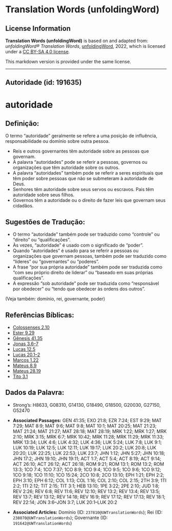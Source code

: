 # Translation Words (unfoldingWord)

## License Information

**Translation Words (unfoldingWord)** is based on and adapted from: _unfoldingWord® Translation Words_, [unfoldingWord](https://unfoldingword.org/utw), 2022, which is licensed under a [CC BY-SA 4.0 license](https://creativecommons.org/licenses/by-sa/4.0/legalcode.en).

This markdown version is provided under the same license.



--------------------------------

## Autoridade (id: 191635)

autoridade
==========

Definição:
----------

O termo “autoridade” geralmente se refere a uma posição de influência, responsabilidade ou domínio sobre outra pessoa.

* Reis e outros governantes têm autoridade sobre as pessoas que governam.
* A palavra “autoridades” pode se referir a pessoas, governos ou organizações que têm autoridade sobre os outros.
* A palavra “autoridades” também pode se referir a seres espirituais que têm poder sobre pessoas que não se submeteram à autoridade de Deus.
* Senhores têm autoridade sobre seus servos ou escravos. Pais têm autoridade sobre seus filhos.
* Governos têm a autoridade ou o direito de fazer leis que governam seus cidadãos.

Sugestões de Tradução:
----------------------

* O termo “autoridade” também pode ser traduzido como “controle” ou “direito” ou “qualificações”.
* Às vezes, “autoridade” é usado com o significado de “poder”.
* Quando “autoridades” é usado para se referir a pessoas ou organizações que governam pessoas, também pode ser traduzido como “líderes” ou “governantes” ou “poderes”.
* A frase “por sua própria autoridade” também pode ser traduzida como “com seu próprio direito de liderar” ou “baseado em suas próprias qualificações”.
* A expressão “sob autoridade” pode ser traduzida como “responsável por obedecer” ou “tendo que obedecer às ordens dos outros”.

(Veja também: domínio, rei, governante, poder)

Referências Bíblicas:
---------------------

* [Colossenses 2\.10](https://ref.ly/Col2:10)
* [Ester 9\.29](https://ref.ly/Esth9:29)
* [Gênesis 41\.35](https://ref.ly/Gen41:35)
* [Jonas 3\.6–7](https://ref.ly/Jonah3:6-Jonah3:7)
* [Lucas 12\.5](https://ref.ly/Luke12:5)
* [Lucas 20\.1–2](https://ref.ly/Luke20:1-Luke20:2)
* [Marcos 1\.22](https://ref.ly/Mark1:22)
* [Mateus 8\.9](https://ref.ly/Matt8:9)
* [Mateus 28\.19](https://ref.ly/Matt28:19)
* [Tito 3\.1](https://ref.ly/Titus3:1)

Dados da Palavra:
-----------------

* Strong’s: H8633, G08310, G14130, G18490, G18500, G20030, G27150, G52470

* **Associated Passages:** GEN 41:35; EXO 21:8; EZR 7:24; EST 9:29; MAT 7:29; MAT 8:9; MAT 9:6; MAT 9:8; MAT 10:1; MAT 20:25; MAT 21:23; MAT 21:24; MAT 21:27; MAT 28:18; MAT 28:19; MRK 1:22; MRK 1:27; MRK 2:10; MRK 3:15; MRK 6:7; MRK 10:42; MRK 11:28; MRK 11:29; MRK 11:33; MRK 13:34; LUK 4:6; LUK 4:32; LUK 4:36; LUK 5:24; LUK 7:8; LUK 9:1; LUK 10:19; LUK 12:5; LUK 12:11; LUK 19:17; LUK 20:2; LUK 20:8; LUK 20:20; LUK 22:25; LUK 22:53; LUK 23:7; JHN 1:12; JHN 5:27; JHN 10:18; JHN 17:2; JHN 19:10; JHN 19:11; ACT 1:7; ACT 5:4; ACT 8:19; ACT 9:14; ACT 26:10; ACT 26:12; ACT 26:18; ROM 9:21; ROM 13:1; ROM 13:2; ROM 13:3; 1CO 7:4; 1CO 7:37; 1CO 8:9; 1CO 9:4; 1CO 9:5; 1CO 9:6; 1CO 9:12; 1CO 9:18; 1CO 11:10; 1CO 15:24; 2CO 10:8; 2CO 13:10; EPH 1:21; EPH 2:2; EPH 3:10; EPH 6:12; COL 1:13; COL 1:16; COL 2:10; COL 2:15; 2TH 3:9; 1TI 2:2; 1TI 2:12; TIT 2:15; TIT 3:1; HEB 13:10; 1PE 3:22; 2PE 2:10; JUD 1:8; REV 2:26; REV 6:8; REV 11:6; REV 12:10; REV 13:2; REV 13:4; REV 13:5; REV 13:7; REV 13:12; REV 14:18; REV 16:9; REV 17:12; REV 17:13; REV 18:1; REV 22:14; JON 3:6–JON 3:7; LUK 20:1–LUK 20:2
* **Associated Articles:** Domínio (ID: `237810@UWTranslationWords`); Rei (ID: `238070@UWTranslationWords`); Governante (ID: `191642@UWTranslationWords`)

